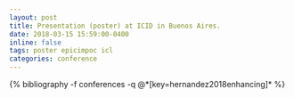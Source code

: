 ```yaml
---
layout: post
title: Presentation (poster) at ICID in Buenos Aires.
date: 2018-03-15 15:59:00-0400
inline: false
tags: poster epicimpoc icl
categories: conference
---
```


<div class="publications">
   {% bibliography -f conferences -q @*[key=hernandez2018enhancing]* %}
</div>


